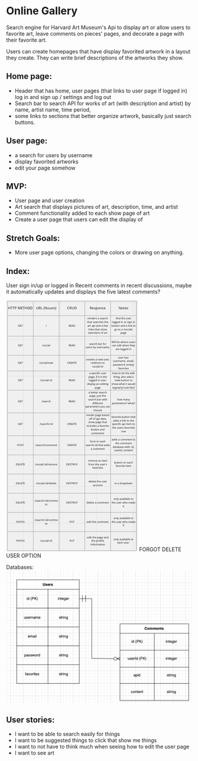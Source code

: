# Online Gallery

Search engine for Harvard Art Museum's Api to display art or allow users to favorite art, leave comments on pieces' pages, and decorate a page with their favorite art.

Users can create homepages that have display favorited artwork in a layout they create. They can write brief descriptions of the artworks they show.


## Home page:
- Header that has home, user pages (that links to user page if logged in) log in and sign up / settings and log out
- Search bar to search API for works of art (with description and artist) by name, artist name, time period, 
- some links to sections that better organize artwork, basically just search buttons.

## User page:
- a search for users by username
- display favorited artworks
- edit your page somehow


## MVP:
- User page and user creation
- Art search that displays pictures of art, description, time, and artist
- Comment functionality added to each show page of art
- Create a user page that users can edit the display of

## Stretch Goals:
- More user page options, changing the colors or drawing on anything.

## Index:
User sign in/up or logged in
Recent comments in recent discussions, maybe it automatically updates and displays the five latest comments?

![RESTful routes](pics/RESTful.png)
FORGOT DELETE USER OPTION

Databases:
![ERD routes](pics/ERD.png)

## User stories:
- I want to be able to search easily for things
- I want to be suggested things to click that show me things
- I want to not have to think much when seeing how to edit the user page
- I want to see art